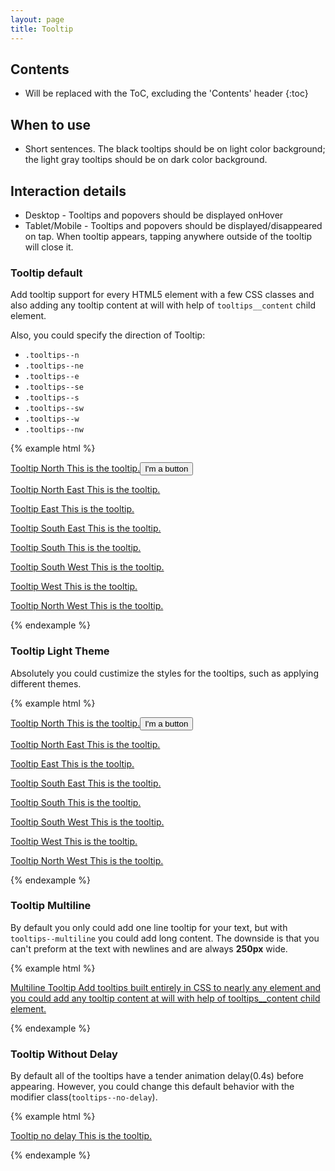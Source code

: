 ```yaml
---
layout: page
title: Tooltip
---
```


## Contents

* Will be replaced with the ToC, excluding the 'Contents' header
{:toc}

## When to use

- Short sentences. The black tooltips should be on light color background; the light gray tooltips should be on dark color background.

## Interaction details

- Desktop - Tooltips and popovers should be displayed onHover
- Tablet/Mobile - Tooltips and popovers should be displayed/disappeared on tap. When tooltip appears, tapping anywhere outside of the tooltip will close it.

### Tooltip default

Add tooltip support for every HTML5 element with a few CSS classes and also adding any tooltip content at will with help of `tooltips__content` child element.

Also, you could specify the direction of Tooltip:

- `.tooltips--n`
- `.tooltips--ne`
- `.tooltips--e`
- `.tooltips--se`
- `.tooltips--s`
- `.tooltips--sw`
- `.tooltips--w`
- `.tooltips--nw`


{% example html %}
<div class='tooltips-example'>
  <p>
    <a href='#' class='tooltips tooltips--n'>
      Tooltip North
      <span class='tooltips__content'>This is the tooltip.<button class='btn btn-strong'>I'm a button</button></span>
    </a>
  </p>
  <p>
    <a href='#' class='tooltips tooltips--ne'>
      Tooltip North East
      <span class='tooltips__content'>This is the tooltip.</span>
    </a>
  </p>
  <p>
    <a href='#' class='tooltips tooltips--e'>
      Tooltip East
      <span class='tooltips__content'>This is the tooltip.</span>
    </a>
  </p>
  <p>
    <a href='#' class='tooltips tooltips--se'>
      Tooltip South East
      <span class='tooltips__content'>This is the tooltip.</span>
    </a>
  </p>
  <p>
    <a href='#' class='tooltips tooltips--s'>
      Tooltip South
      <span class='tooltips__content'>This is the tooltip.</span>
    </a>
  </p>
  <p>
    <a href='#' class='tooltips tooltips--sw'>
      Tooltip South West
      <span class='tooltips__content'>This is the tooltip.</span>
    </a>
  </p>
  <p>
    <a href='#' class='tooltips tooltips--w'>
      Tooltip West
      <span class='tooltips__content'>This is the tooltip.</span>
    </a>
  </p>
  <p>
    <a href='#' class='tooltips tooltips--nw'>
      Tooltip North West
      <span class='tooltips__content'>This is the tooltip.</span>
    </a>
  </p>
</div>
{% endexample %}

### Tooltip Light Theme

Absolutely you could custimize the styles for the tooltips, such as applying different themes.

{% example html %}
<div class='tooltips-example'>
  <p>
    <a href='#' class='tooltips t-light tooltips--n'>
      Tooltip North
      <span class='tooltips__content'>This is the tooltip.<button class='btn btn-strong'>I'm a button</button></span>
    </a>
  </p>
  <p>
    <a href='#' class='tooltips t-light tooltips--ne'>
      Tooltip North East
      <span class='tooltips__content'>This is the tooltip.</span>
    </a>
  </p>
  <p>
    <a href='#' class='tooltips t-light tooltips--e'>
      Tooltip East
      <span class='tooltips__content'>This is the tooltip.</span>
    </a>
  </p>
  <p>
    <a href='#' class='tooltips t-light tooltips--se'>
      Tooltip South East
      <span class='tooltips__content'>This is the tooltip.</span>
    </a>
  </p>
  <p>
    <a href='#' class='tooltips t-light tooltips--s'>
      Tooltip South
      <span class='tooltips__content'>This is the tooltip.</span>
    </a>
  </p>
  <p>
    <a href='#' class='tooltips t-light tooltips--sw'>
      Tooltip South West
      <span class='tooltips__content'>This is the tooltip.</span>
    </a>
  </p>
  <p>
    <a href='#' class='tooltips t-light tooltips--w'>
      Tooltip West
      <span class='tooltips__content'>This is the tooltip.</span>
    </a>
  </p>
  <p>
    <a href='#' class='tooltips t-light tooltips--nw'>
      Tooltip North West
      <span class='tooltips__content'>This is the tooltip.</span>
    </a>
  </p>
</div>
{% endexample %}

### Tooltip Multiline

By default you only could add one line tooltip for your text, but with `tooltips--multiline` you could add long content. The downside is that you can't preform at the text with newlines and are always **250px** wide.

{% example html %}
<p>
  <a href='#' class='tooltips tooltips--w tooltips--multiline'>
    Multiline Tooltip
    <span class='tooltips__content'>Add tooltips built entirely in CSS to nearly any element and you could add any tooltip content at will with help of tooltips__content child element.</span>
  </a>
</p>
{% endexample %}

### Tooltip Without Delay

By default all of the tooltips have a tender animation delay(0.4s) before appearing. However, you could change this default behavior with the modifier class(`tooltips--no-delay`).

{% example html %}
<p>
  <a href='#' class='tooltips tooltips--n tooltips--no-delay'>
    Tooltip no delay
    <span class='tooltips__content'>This is the tooltip.</span>
  </a>
</p>
{% endexample %}
